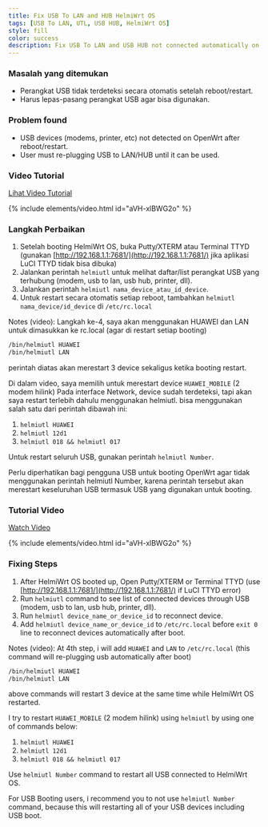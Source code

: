 ```yaml
---
title: Fix USB To LAN and HUB HelmiWrt OS
tags: [USB To LAN, UTL, USB HUB, HelmiWrt OS]
style: fill
color: success
description: Fix USB To LAN and USB HUB not connected automatically on HelmiWrt OS boot.
---
```



### Masalah yang ditemukan

- Perangkat USB tidak terdeteksi secara otomatis setelah reboot/restart.
- Harus lepas-pasang perangkat USB agar bisa digunakan.


### Problem found

- USB devices (modems, printer, etc) not detected on OpenWrt after reboot/restart.
- User must re-plugging USB to LAN/HUB until it can be used.


### Video Tutorial

[Lihat Video Tutorial](https://www.youtube.com/watch?v=aVH-xlBWG2o)

{% include elements/video.html id="aVH-xlBWG2o" %}

###  Langkah Perbaikan

1. Setelah booting HelmiWrt OS, buka Putty/XTERM atau Terminal TTYD (gunakan [http://192.168.1.1:7681/](http://192.168.1.1:7681/) jika aplikasi LuCI TTYD tidak bisa dibuka)
2. Jalankan perintah `helmiutl` untuk melihat daftar/list perangkat USB yang terhubung (modem, usb to lan, usb hub, printer, dll).
3. Jalankan perintah `helmiutl nama_device_atau_id_device`.
4. Untuk restart secara otomatis setiap reboot, tambahkan `helmiutl nama_device/id_device` di `/etc/rc.local`


Notes (video):
Langkah ke-4, saya akan menggunakan HUAWEI dan LAN untuk dimasukkan ke rc.local (agar di restart setiap booting)

```sh
/bin/helmiutl HUAWEI
/bin/helmiutl LAN
```

perintah diatas akan merestart 3 device sekaligus ketika booting restart.

Di dalam video, saya memilih untuk merestart device `HUAWEI_MOBILE` (2 modem hilink)
Pada interface Network, device sudah terdeteksi, tapi akan saya restart terlebih dahulu menggunakan helmiutl.
bisa menggunakan salah satu dari perintah dibawah ini:
1. `helmiutl HUAWEI`
2. `helmiutl 12d1`
3. `helmiutl 018 && helmiutl 017`

Untuk restart seluruh USB, gunakan perintah `helmiutl Number`.

Perlu diperhatikan bagi pengguna USB untuk booting OpenWrt agar tidak menggunakan perintah helmiutl Number, karena perintah tersebut akan merestart keseluruhan USB termasuk USB yang digunakan untuk booting.


### Tutorial Video

[Watch Video](https://www.youtube.com/watch?v=aVH-xlBWG2o)

{% include elements/video.html id="aVH-xlBWG2o" %}


###  Fixing Steps

1. After HelmiWrt OS booted up, Open Putty/XTERM or Terminal TTYD (use [http://192.168.1.1:7681/](http://192.168.1.1:7681/) if LuCI TTYD error)
2. Run `helmiutl` command to see list of connected devices through USB (modem, usb to lan, usb hub, printer, dll).
3. Run `helmiutl device_name_or_device_id` to reconnect device.
4. Add `helmiutl device_name_or_device_id` to `/etc/rc.local` before `exit 0` line to reconnect devices automatically after boot.


Notes (video):
At 4th step, i will add `HUAWEI` and `LAN` to `/etc/rc.local` (this command will re-plugging usb automatically after boot)

```sh
/bin/helmiutl HUAWEI
/bin/helmiutl LAN
```

above commands will restart 3 device at the same time while HelmiWrt OS restarted.

I try to restart `HUAWEI_MOBILE` (2 modem hilink) using `helmiutl` by using one of commands below:
1. `helmiutl HUAWEI`
2. `helmiutl 12d1`
3. `helmiutl 018 && helmiutl 017`

Use `helmiutl Number` command to restart all USB connected to HelmiWrt OS.

For USB Booting users, i recommend you to not use `helmiutl Number` command, because this will restarting all of your USB devices including USB boot.

